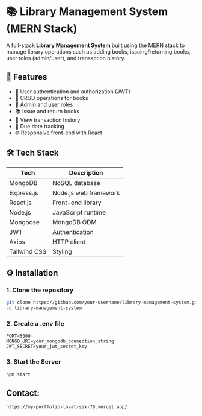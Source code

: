 # 📚 Library Management System (MERN Stack)

A full-stack **Library Management System** built using the MERN stack to manage library operations such as adding books, issuing/returning books, user roles (admin/user), and transaction history.



## 🚀 Features

- 🔐 User authentication and authorization (JWT)
- 📖 CRUD operations for books
- 👥 Admin and user roles
- 📚 Issue and return books
- 🧾 View transaction history
- 📅 Due date tracking
- 🌐 Responsive front-end with React



## 🛠️ Tech Stack

 Tech        | Description             
-------------|-------------------------
 MongoDB     | NoSQL database          
 Express.js  | Node.js web framework   
 React.js    | Front-end library       
 Node.js     | JavaScript runtime      
 Mongoose    | MongoDB ODM             
 JWT         | Authentication          
 Axios       | HTTP client             
 Tailwind CSS| Styling       



## ⚙️ Installation

### 1. Clone the repository
```bash
git clone https://github.com/your-username/library-management-system.git
cd library-management-system
```
### 2. Create a .env file
```env
PORT=5000
MONGO_URI=your_mongodb_connection_string
JWT_SECRET=your_jwt_secret_key
```
### 3. Start the Server
```bash
npm start
```

## Contact:
```link
https://my-portfolio-lovat-six-79.vercel.app/
```


